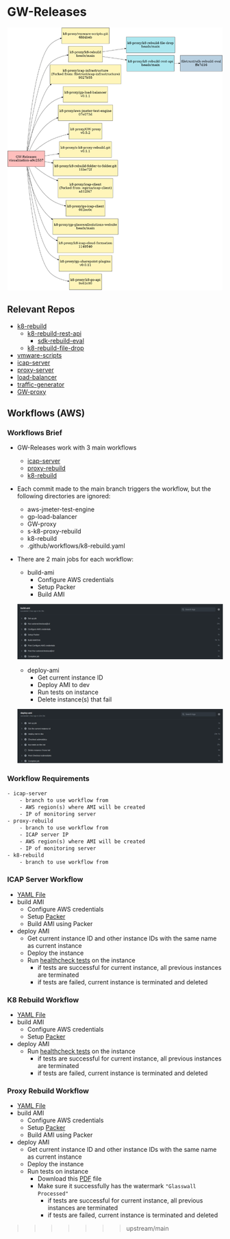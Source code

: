 # GW-Releases

![Alt text](https://github.com/samarthdd/GW-Releases/blob/main/graph.png)

## Relevant Repos

- [k8-rebuild](https://github.com/k8-proxy/k8-rebuild/)
    - [k8-rebuild-rest-api](https://github.com/k8-proxy/k8-rebuild-rest-api)
        - [sdk-rebuild-eval](https://github.com/filetrust/sdk-rebuild-eval)
    - [k8-rebuild-file-drop](https://github.com/k8-proxy/k8-rebuild-file-drop)
- [vmware-scripts](https://github.com/k8-proxy/vmware-scripts)
- [icap-server](https://github.com/k8-proxy/icap-infrastructure)
- [proxy-server](https://github.com/k8-proxy/s-k8-proxy-rebuild)
- [load-balancer](https://github.com/k8-proxy/gp-load-balancer)
- [traffic-generator](https://github.com/k8-proxy/aws-jmeter-test-engine)
- [GW-proxy](https://github.com/k8-proxy/GW-proxy)

## Workflows (AWS)

### Workflows Brief
- GW-Releases work with 3 main workflows
    - [icap-server](https://github.com/k8-proxy/GW-Releases/actions?query=workflow%3Aicap-server)
    - [proxy-rebuild](https://github.com/k8-proxy/GW-Releases/actions?query=workflow%3Aproxy-rebuild)
    - [k8-rebuild](https://github.com/k8-proxy/GW-Releases/actions?query=workflow%3Ak8-rebuild)
- Each commit made to the main branch triggers the workflow, but the following directories are ignored:
    - aws-jmeter-test-engine
    - gp-load-balancer
    - GW-proxy
    - s-k8-proxy-rebuild
    - k8-rebuild
    - .github/workflows/k8-rebuild.yaml
- There are 2 main jobs for each workflow:
    - build-ami
        - Configure AWS credentials
        - Setup Packer
        - Build AMI 

    ![build-ami](imgs/build-ami.png)
    
    - deploy-ami
        - Get current instance ID
        - Deploy AMI to dev
        - Run tests on instance
        - Delete instance(s) that fail

    ![deploy-ami](imgs/deploy-ami.png)

### Workflow Requirements
    - icap-server
        - branch to use workflow from
        - AWS region(s) where AMI will be created
        - IP of monitoring server
    - proxy-rebuild
        - branch to use workflow from
        - ICAP server IP
        - AWS region(s) where AMI will be created
        - IP of monitoring server
    - k8-rebuild
        - branch to use workflow from

### ICAP Server Workflow
- [YAML File](https://github.com/k8-proxy/GW-Releases/blob/main/.github/workflows/icap-server.yaml) 
- build AMI
    - Configure AWS credentials
    - Setup [Packer](https://github.com/k8-proxy/vmware-scripts/tree/main/packer)
    - Build AMI using Packer 
- deploy AMI
    - Get current instance ID and other instance IDs with the same name as current instance
    - Deploy the instance
    - Run [healthcheck tests](https://github.com/k8-proxy/vmware-scripts/tree/f129ec357284c61206edf36415b1b2ba403bff95/HealthCheck) on the instance
        - if tests are successful for current instance, all previous instances are terminated
        - if tests are failed, current instance is terminated and deleted

### K8 Rebuild Workflow
- [YAML File](https://github.com/k8-proxy/GW-Releases/blob/main/.github/workflows/k8-rebuild.yaml)
- build AMI
    - Configure AWS credentials
    - Setup [Packer](https://github.com/k8-proxy/k8-rebuild/tree/f1ac7780d912daf033d3a801956dcb07b0164ac0/packer) 
- deploy AMI
    - Run [healthcheck tests](https://github.com/k8-proxy/vmware-scripts/tree/main/HealthFunctionalTests/filedrop) on the instance
        - if tests are successful for current instance, all previous instances are terminated
        - if tests are failed, current instance is terminated and deleted
### Proxy Rebuild Workflow
- [YAML File](https://github.com/k8-proxy/GW-Releases/blob/main/.github/workflows/proxy-rebuild.yaml)
- build AMI
    - Configure AWS credentials
    - Setup [Packer](https://github.com/k8-proxy/vmware-scripts/tree/main/packer)
    - Build AMI using Packer 
- deploy AMI
    - Get current instance ID and other instance IDs with the same name as current instance
    - Deploy the instance
    - Run tests on instance
        - Download this [PDF](https://glasswallsolutions.com/wp-content/uploads/2020/01/Glasswall-d-FIRST-Technology.pdf) file
        - Make sure it successfully has the watermark `"Glasswall Processed"`
            - if tests are successful for current instance, all previous instances are terminated
            - if tests are failed, current instance is terminated and deleted
>>>>>>> upstream/main
